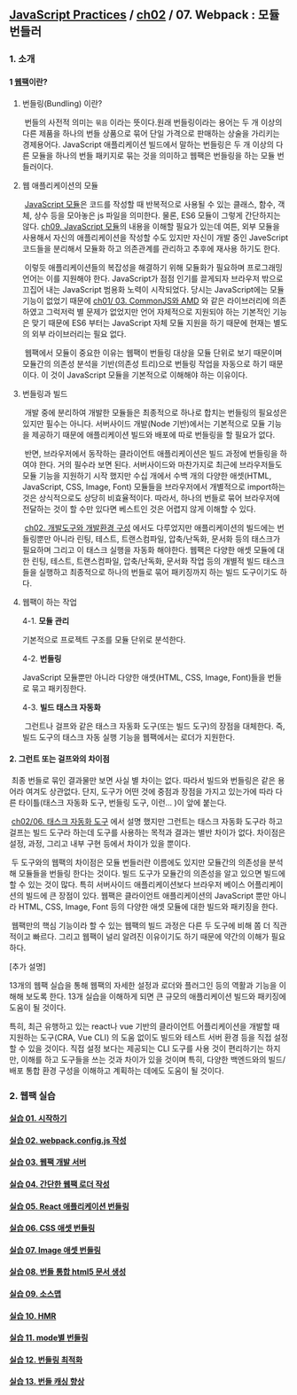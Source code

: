 ## [JavaScript Practices](https://github.com/kickscar-javascript/basic-practices) / [ch02](https://github.com/kickscar-javascript/basic-practices/tree/master/ch02) / 07. Webpack : 모듈 번들러

### 1. 소개

#### 1 [웹팩](https://webpack.js.org/)이란?

1. 번들링(Bundling) 이란?

   ​	번들의 사전적 의미는 `묶음` 이라는 뜻이다.원래 번들링이라는 용어는 두 개 이상의 다른 제품을 하나의 번들 상품으로 묶어 단일 가격으로 판매하는 상술을 가리키는 경제용어다. JavaScript 애플리케이션 빌드에서 말하는 번들링은 두 개 이상의 다른 모듈을 하나의 번들 패키지로 묶는 것을 의미하고 웹팩은 번들링을 하는 모듈 번들러이다. 

     

2. 웹 애플리케이션의 모듈

   ​	[JavaScript 모듈](https://github.com/kickscar-javascript/basic-practices/tree/master/ch09)은 코드를 작성할 때 반복적으로 사용될 수 있는 클래스, 함수, 객체, 상수 등을 모아놓은 js 파일을 의미한다. 물론, ES6 모듈이 그렇게 간단하지는 않다. [ch09. JavaScript 모듈](https://github.com/kickscar-javascript/basic-practices/tree/master/ch09)의 내용을 이해할 필요가 있는데 여튼, 외부 모듈을 사용해서 자신의 애플리케이션을 작성할 수도 있지만 자신이 개발 중인  JaveScript 코드들을 분리해서 모듈화 하고 의존관계를 관리하고 추후에 재사용 하기도 한다.

   ​	이렇듯 애플리케이션들의 복잡성을 해결하기 위해 모듈화가 필요하며 프로그래밍 언어는 이를 지원해야 한다. JavaScript가 점점 인기를 끌게되자 브라우저 밖으로 끄집어 내는 JavaScript 범용화 노력이 시작되었다. 당시는 JavaScript에는 모듈 기능이 없었기 때문에 [ch01/ 03. CommonJS와 AMD](https://github.com/kickscar-javascript/basic-practices/tree/master/ch01/03) 와 같은 라이브러리에 의존 하였고 그럭저럭 별 문제가 없었지만 언어 자체적으로 지원되야 하는 기본적인 기능은 맞기 때문에 ES6 부터는 JavaScript 자체 모듈 지원을 하기 때문에 현재는 별도의 외부 라이브러리는 필요 없다.

   ​	웹팩에서 모듈이 중요한 이유는 웹팩이 번들링 대상을 모듈 단위로 보기 때문이며 모듈간의 의존성 분석을 기반(의존성 트리)으로 번들링 작업을 자동으로 하기 때문이다. 이 것이 JavaScript 모듈을 기본적으로 이해해야 하는 이유이다.

   

3. 번들링과 빌드 

   ​	개발 중에 분리하여 개발한 모듈들은 최종적으로 하나로 합치는 번들링의 필요성은 있지만 필수는 아니다. 서버사이드 개발(Node 기반)에서는 기본적으로 모듈 기능을 제공하기 때문에 애플리케이션 빌드와 배포에 따로 번들링을 할 필요가 없다.

   ​	반면, 브라우저에서 동작하는 클라이언트 애플리케이션은 빌드 과정에 번들링을 하여야 한다. 거의 필수라 보면 된다. 서버사이드와 마찬가지로 최근에 브라우저들도 모듈 기능을 지원하기 시작 했지만 수십 개에서 수백 개의 다양한 애셋(HTML, JavaScript, CSS, Image, Font) 모듈들을 브라우저에서 개별적으로 import하는 것은 상식적으로도 상당히 비효율적이다. 따라서, 하나의 번들로 묶어 브라우저에 전달하는 것이 할 수만 있다면 베스트인 것은 어렵지 않게 이해할 수 있다. 

   ​	[ch02. 개발도구와 개발환경 구성](https://github.com/kickscar-javascript/basic-practices/tree/master/ch02) 에서도 다루었지만 애플리케이션의 빌드에는 번들링뿐만 아니라 린팅, 테스트, 트랜스컴파일, 압축/난독화, 문서화 등의 태스크가 필요하며 그리고 이 태스크 실행을 자동화 해야한다. 웹팩은 다양한 애셋 모듈에 대한 린팅, 테스트, 트랜스컴파일, 압축/난독화, 문서화 작업 등의 개별적 빌드 태스크들을 실행하고 최종적으로 하나의 번들로 묶어 패키징까지 하는 빌드 도구이기도 하다. 

4. 웹팩이 하는 작업

   4-1. **모듈 관리**

   기본적으로 프로젝트 구조를 모듈 단위로 분석한다.

   4-2. **번들링**

   JavaScript 모듈뿐만 아니라 다양한 애셋(HTML, CSS, Image, Font)들을 번들로 묶고 패키징한다.

   4-3. **빌드 태스크 자동화**

   ​	그런트나 걸프와 같은 태스크 자동화 도구(또는 빌드 도구)의 장점을 대체한다. 즉, 빌드 도구의 태스크 자동 실행 기능을 웹팩에서는 로더가 지원한다.


#### 2. 그런트 또는 걸프와의 차이점

​	최종 번들로 묶인 결과물만 보면 사실 별 차이는 없다. 따라서 빌드와 번들링은 같은 용어라 여겨도 상관없다. 단지, 도구가 어떤 것에 중점과 장점을 가지고 있는가에 따라 다른 타이틀(태스크 자동화 도구, 번들링 도구, 이런... )이 앞에 붙는다.

​	[ch02/06. 태스크 자동화 도구](https://github.com/kickscar-javascript/basic-practices/tree/master/ch02/06) 에서 설명 했지만 그런트는 태스크 자동화 도구라 하고 걸프는 빌드 도구라 하는데 도구를 사용하는 목적과 결과는 별반 차이가 없다. 차이점은 설정, 과정, 그리고 내부 구현 등에서 차이가 있을 뿐이다.

​	두 도구와의 웹팩의 차이점은 모듈 번들러란 이름에도 있지만 모듈간의 의존성을 분석해 모듈들을 번들링 한다는 것이다. 빌드 도구가 모듈간의 의존성을 알고 있으면 빌드에 할 수 있는 것이 많다. 특히 서버사이드 애플리케이션보다 브라우저 베이스 어플리케이션의 빌드에 큰 장점이 있다. 웹팩은 클라이언트 애플리케이션의 JavaScript 뿐만 아니라 HTML, CSS, Image, Font 등의 다양한 애셋 모듈에 대한 빌드와 패키징을 한다. 

​	웹팩만의 핵심 기능이라 할 수 있는 웹팩의 빌드 과정은 다른 두 도구에 비해 쫌 더 직관적이고 빠르다. 그리고 웹팩이 널리 알려진 이유이기도 하기 때문에 약간의 이해가 필요하다.



[추가 설명]



13개의 웹팩 실습을 통해 웹팩의 자세한 설정과 로더와 플러그인 등의 역활과 기능을 이해해 보도록 한다. 13개 실습을 이해하게 되면 큰 규모의 애플리케이션 빌드와 패키징에 도움이 될 것이다. 

특히, 최근 유행하고 있는 react나 vue 기반의 클라이언트 어플리케이션을 개발할 때 지원하는 도구(CRA, Vue CLI) 의 도움 없이도 빌드와 테스트 서버 환경 등을 직접 설정할 수 있을 것이다. 직접 설정 보다는 제공되는 CLI 도구를 사용 것이 편리하기는 하지만, 이해를 하고 도구들을 쓰는 것과 차이가 있을 것이며  특히, 다양한 백엔드와의 빌드/배포 통합 환경 구성을 이해하고 계획하는 데에도 도움이 될 것이다.      

### 2. 웹팩 실습

#### [실습 01. 시작하기](https://github.com/kickscar-javascript/basic-practices/tree/master/ch02/07/project-ex01)
#### [실습 02. webpack.config.js 작성](https://github.com/kickscar-javascript/basic-practices/tree/master/ch02/07/project-ex02)
#### [실습 03. 웹팩 개발 서버](https://github.com/kickscar-javascript/basic-practices/tree/master/ch02/07/project-ex03)
#### [실습 04. 간단한 웹팩 로더 작성](https://github.com/kickscar-javascript/basic-practices/tree/master/ch02/07/project-ex04)
#### [실습 05. React 애플리케이션 번들링](https://github.com/kickscar-javascript/basic-practices/tree/master/ch02/07/project-ex05)
#### [실습 06. CSS 애셋 번들링](https://github.com/kickscar-javascript/basic-practices/tree/master/ch02/07/project-ex06)
#### [실습 07. Image 애셋 번들링](https://github.com/kickscar-javascript/basic-practices/tree/master/ch02/07/project-ex07)
#### [실습 08. 번들 통합 html5 문서 생성](https://github.com/kickscar-javascript/basic-practices/tree/master/ch02/07/project-ex08)
#### [실습 09. 소스맵](https://github.com/kickscar-javascript/basic-practices/tree/master/ch02/07/project-ex09)
#### [실습 10. HMR](https://github.com/kickscar-javascript/basic-practices/tree/master/ch02/07/project-ex10)
#### [실습 11. mode별 번들링](https://github.com/kickscar-javascript/basic-practices/tree/master/ch02/07/project-ex11)
#### [실습 12. 번들링 최적화](https://github.com/kickscar-javascript/basic-practices/tree/master/ch02/07/project-ex12)
#### [실습 13. 번들 캐싱 향상](https://github.com/kickscar-javascript/basic-practices/tree/master/ch02/07/project-ex13)

